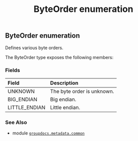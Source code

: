 ﻿---
title: ByteOrder enumeration
second_title: GroupDocs.Metadata for Python via .NET API References
description: 
type: docs
url: /python-net/groupdocs.metadata.common/byteorder/
is_root: false
weight: 180
---

## ByteOrder enumeration

Defines various byte orders.



The ByteOrder type exposes the following members:

### Fields
| Field | Description |
| :- | :- |
| UNKNOWN | The byte order is unknown. |
| BIG_ENDIAN | Big endian. |
| LITTLE_ENDIAN | Little endian. |



### See Also
* module [`groupdocs.metadata.common`](..)
